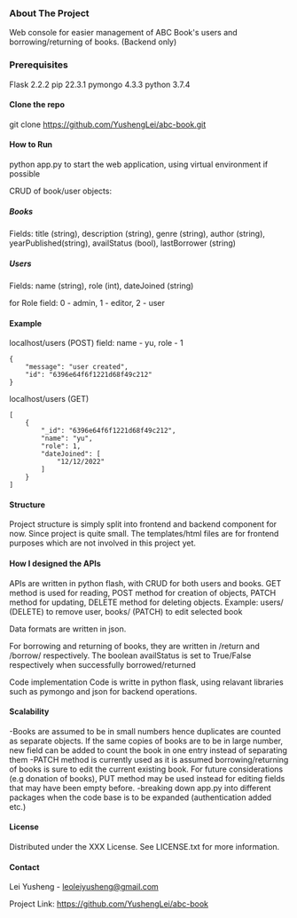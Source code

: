 ### About The Project

Web console for easier management of ABC Book's users and borrowing/returning of books.
(Backend only)

### Prerequisites
Flask              2.2.2
pip                22.3.1
pymongo            4.3.3
python             3.7.4

#### Clone the repo
git clone https://github.com/YushengLei/abc-book.git

#### How to Run
python app.py to start the web application, using virtual environment if possible

CRUD of book/user objects:

##### Books
Fields: title (string), description (string), genre (string), author (string), yearPublished(string), availStatus (bool), lastBorrower (string)

##### Users
Fields: name (string), role (int), dateJoined (string)

for Role field: 0 - admin, 1 - editor, 2 - user

#### Example
localhost/users (POST)
field: name - yu, role - 1
```
{
    "message": "user created",
    "id": "6396e64f6f1221d68f49c212"
}
```
localhost/users (GET)
```
[
    {
        "_id": "6396e64f6f1221d68f49c212",
        "name": "yu",
        "role": 1,
        "dateJoined": [
            "12/12/2022"
        ]
    }
]
```
#### Structure
Project structure is simply split into frontend and backend component for now. Since project is quite small. The templates/html files are for frontend purposes which are not involved in this project yet.

#### How I designed the APIs
APIs are written in python flash, with CRUD for both users and books. GET method is used for reading, POST method for creation of objects, PATCH method for updating, DELETE method for deleting objects.
Example: users/<idx> (DELETE) to remove user, books/<idx> (PATCH) to edit selected book

Data formats are written in json.

For borrowing and returning of books, they are written in /return<idx> and /borrow/<idx>  respectively. The boolean availStatus is set to True/False respectively when successfully borrowed/returned

Code implementation
Code is writte in python flask, using relavant libraries such as pymongo and json for backend operations.

#### Scalability

-Books are assumed to be in small numbers hence duplicates are counted as separate objects. If the same copies of books are to be in large number, new field can be added to count the book in one entry instead of separating them
-PATCH method is currently used as it is assumed borrowing/returning of books is sure to edit the current existing book. For future considerations (e.g donation of books), PUT method may be used instead for editing fields that may have been empty before.
-breaking down app.py into different packages when the code base is to be expanded (authentication added etc.)

#### License
Distributed under the XXX License. See LICENSE.txt for more information.

#### Contact
Lei Yusheng - leoleiyusheng@gmail.com

Project Link: https://github.com/YushengLei/abc-book
